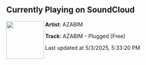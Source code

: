 ## Currently Playing on SoundCloud

[<img align="left" width="100" src="https://i1.sndcdn.com/artworks-KMSzM0vYq5zyQn0r-Kxkvpg-t500x500.png">](https://soundcloud.com/azabim/plugged)

**Artist**: AZABIM 

**Track**: AZABIM  - Plugged [Free]

Last updated at 5/3/2025, 5:33:20 PM
